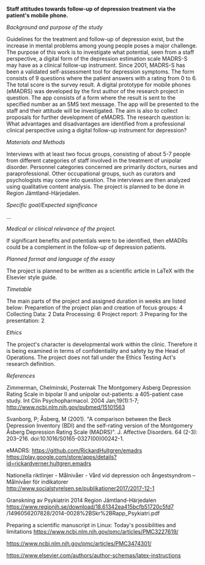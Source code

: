 **Staff attitudes towards follow-up of depression treatment via the patient's mobile phone.**

*Background and purpose of the study*

Guidelines for the treatment and follow-up of depression exist, but the increase in mental problems among young people poses a major challenge. The purpose of this work is to investigate what potential, seen from a staff perspective, a digital form of the depression estimation scale MADRS-S may have as a clinical follow-up instrument. Since 2001, MADRS-S has been a validated self-assessment tool for depression symptoms. The form consists of 9 questions where the patient answers with a rating from 0 to 6. The total score is the survey result. A digital prototype for mobile phones (eMADRS) was developed by the first author of the research project in question. The app consists of a form where the result is sent to the specified number as an SMS text message. The app will be presented to the staff and their attitude will be investigated. The aim is also to collect proposals for further development of eMADRS. The research question is: What advantages and disadvantages are identified from a professional clinical perspective using a digital follow-up instrument for depression?

*Materials and Methods*

Interviews with at least two focus groups, consisting of about 5-7 people from different categories of staff involved in the treatment of unipolar disorder. Personnel categories concerned are primarily doctors, nurses and paraprofessional. Other occupational groups, such as curators and psychologists may come into question. The interviews are then analyzed using qualitative content analysis. The project is planned to be done in Region Jämtland-Härjedalen.

*Specific goal/Expected significance*

...

*Medical or clinical relevance of the project.*

If significant benefits and potentials were to be identified, then eMADRs could be a complement in the follow-up of depression patients.

*Planned format and language of the essay*

The project is planned to be written as a scientific article in LaTeX with the Elsevier style guide.

*Timetable*

The main parts of the project and assigned duration in weeks are listed below: 
Preparetion of the project plan and creation of focus groups: 4
Collecting Data: 2
Data Processing: 6
Project report: 3
Preparing for the presentation: 2

*Ethics*

The project's character is developmental work within the clinic. Therefore it is being examined in terms of confidentiality and safety by the Head of Operations. The project does not fall under the Ethics Testing Act's research definition.

*References*

Zimmerman, Chelminski, Posternak The Montgomery Asberg Depression Rating Scale in bipolar II and unipolar out-patients: a 405-patient case study. Int Clin Psychopharmacol. 2004 Jan;19(1):1-7; http://www.ncbi.nlm.nih.gov/pubmed/15101563

Svanborg, P; Åsberg, M (2001). "A comparison between the Beck Depression Inventory (BDI) and the self-rating version of the Montgomery Åsberg Depression Rating Scale (MADRS)". J. Affective Disorders. 64 (2-3): 203–216. doi:10.1016/S0165-0327(00)00242-1.

eMADRS: https://github.com/RickardHultgren/emadrs https://play.google.com/store/apps/details?id=rickardverner.hultgren.emadrs 

Nationella riktlinjer - Målnivåer - Vård vid depression och ångestsyndrom – Målnivåer för indikatorer http://www.socialstyrelsen.se/publikationer2017/2017-12-1

Granskning av Psykiatrin 2014 Region Jämtland-Härjedalen https://www.regionjh.se/download/18.61342ea415bcfb51720c5fd7 /1496056207828/2014-0028%2BSkr%2BRapp_Psykiatri.pdf

Preparing a scientific manuscript in Linux: Today's possibilities and limitations
https://www.ncbi.nlm.nih.gov/pmc/articles/PMC3227619/

https://www.ncbi.nlm.nih.gov/pmc/articles/PMC3474301/

https://www.elsevier.com/authors/author-schemas/latex-instructions
